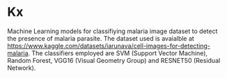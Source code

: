 # Kx
Machine Learning models for classifiying malaria image dataset to detect the presence of malaria parasite. The dataset used is avaialble at https://www.kaggle.com/datasets/iarunava/cell-images-for-detecting-malaria. The classifiers employed are SVM (Support Vector Machine), Random Forest, VGG16 (Visual Geometry Group) and RESNET50 (Residual Network).
